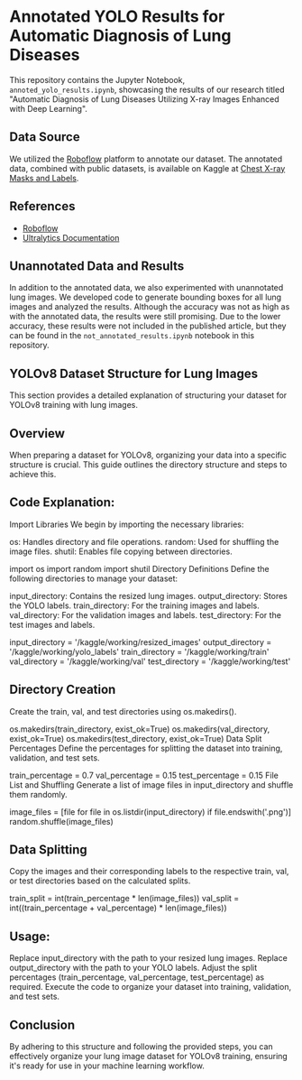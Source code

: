 # Annotated YOLO Results for Automatic Diagnosis of Lung Diseases

This repository contains the Jupyter Notebook, `annoted_yolo_results.ipynb`, showcasing the results of our research titled "Automatic Diagnosis of Lung Diseases Utilizing X-ray Images Enhanced with Deep Learning".

## Data Source

We utilized the [Roboflow](https://roboflow.com/) platform to annotate our dataset. The annotated data, combined with public datasets, is available on Kaggle at [Chest X-ray Masks and Labels](https://www.kaggle.com/datasets/nikhilpandey360/chest-xray-masks-and-labels).

## References

- [Roboflow](https://roboflow.com/)
- [Ultralytics Documentation](https://docs.ultralytics.com/tr)
## Unannotated Data and Results

In addition to the annotated data, we also experimented with unannotated lung images. We developed code to generate bounding boxes for all lung images and analyzed the results. Although the accuracy was not as high as with the annotated data, the results were still promising. Due to the lower accuracy, these results were not included in the published article, but they can be found in the `not_annotated_results.ipynb` notebook in this repository.


## YOLOv8 Dataset Structure for Lung Images
This section provides a detailed explanation of structuring your dataset for YOLOv8 training with lung images.

## Overview
When preparing a dataset for YOLOv8, organizing your data into a specific structure is crucial. This guide outlines the directory structure and steps to achieve this.

## Code Explanation:
Import Libraries
We begin by importing the necessary libraries:

os: Handles directory and file operations.
random: Used for shuffling the image files.
shutil: Enables file copying between directories.





import os
import random
import shutil
Directory Definitions
Define the following directories to manage your dataset:

input_directory: Contains the resized lung images.
output_directory: Stores the YOLO labels.
train_directory: For the training images and labels.
val_directory: For the validation images and labels.
test_directory: For the test images and labels.





input_directory = '/kaggle/working/resized_images'
output_directory = '/kaggle/working/yolo_labels'
train_directory = '/kaggle/working/train'
val_directory = '/kaggle/working/val'
test_directory = '/kaggle/working/test'
## Directory Creation
Create the train, val, and test directories using os.makedirs().









os.makedirs(train_directory, exist_ok=True)
os.makedirs(val_directory, exist_ok=True)
os.makedirs(test_directory, exist_ok=True)
Data Split Percentages
Define the percentages for splitting the dataset into training, validation, and test sets.





train_percentage = 0.7
val_percentage = 0.15
test_percentage = 0.15
File List and Shuffling
Generate a list of image files in input_directory and shuffle them randomly.


image_files = [file for file in os.listdir(input_directory) if file.endswith('.png')]
random.shuffle(image_files)
## Data Splitting
Copy the images and their corresponding labels to the respective train, val, or test directories based on the calculated splits.


train_split = int(train_percentage * len(image_files))
val_split = int((train_percentage + val_percentage) * len(image_files))
## Usage:
Replace input_directory with the path to your resized lung images.
Replace output_directory with the path to your YOLO labels.
Adjust the split percentages (train_percentage, val_percentage, test_percentage) as required.
Execute the code to organize your dataset into training, validation, and test sets.
## Conclusion
By adhering to this structure and following the provided steps, you can effectively organize your lung image dataset for YOLOv8 training, ensuring it's ready for use in your machine learning workflow.






